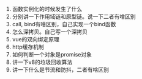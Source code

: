 1. 函数实例化的时候发生了什么
2. 分别讲一下作用域链和原型链。说一下二者有啥区别
3. call, bind有啥区别，自己实现一个bind函数
4. 怎么深拷贝。自己写一个深拷贝
5. vue的双向绑定原理
6. http缓存机制
7. 如何判断一个对象是promise对象
8. 讲一下v8的垃圾回收算法
9. 讲一下什么是节流和防抖，二者有啥区别